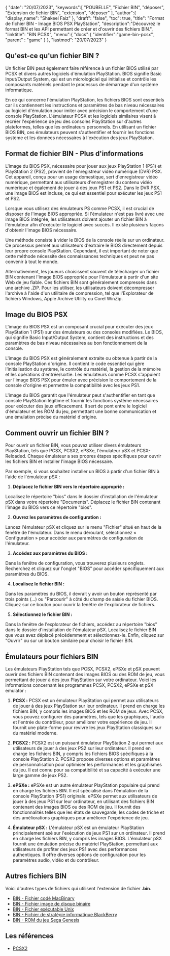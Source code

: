 {
"date": "20/07/2023",
   "keywords":[
"POUBELLE",
"Fichier BIN",
"déposer",
"Extension de fichier BIN",
"extension",
"déposer"
],
   "author":{
"display_name": "Shakeel Faiz"
},
"draft": "false",
"toc": true,
"title": "Format de fichier BIN - Image BIOS PSX PlayStation",
   "description":"Découvrez le format BIN et les API permettant de créer et d'ouvrir des fichiers BIN.",
"linktitle": "BIN PCSX",
   "menu":{
      "docs":{
         "identifier":"game-bin-pcsx",
"parent" : "game"
}
},
"lastmod": "20/07/2023"
}

## Qu'est-ce qu'un fichier BIN ?

Un fichier BIN peut également faire référence à un fichier BIOS utilisé par PCSX et divers autres logiciels d'émulation PlayStation. BIOS signifie Basic Input/Output System, qui est un micrologiciel qui initialise et contrôle les composants matériels pendant le processus de démarrage d'un système informatique.

En ce qui concerne l'émulation PlayStation, les fichiers BIOS sont essentiels car ils contiennent les instructions et paramètres de bas niveau nécessaires au logiciel d'émulation pour imiter avec précision le comportement d'une console PlayStation. L'émulateur PCSX et les logiciels similaires visent à recréer l'expérience de jeu des consoles PlayStation sur d'autres plateformes, telles que les ordinateurs personnels. En utilisant un fichier BIOS BIN, ces émulateurs peuvent s'authentifier et fournir les fonctions système et les données nécessaires à l'exécution des jeux PlayStation.

## Format de fichier BIN - Plus d'informations

L'image du BIOS PSX, nécessaire pour jouer aux jeux PlayStation 1 (PS1) et PlayStation 2 (PS2), provient de l'enregistreur vidéo numérique (DVR) PSX. Cet appareil, conçu pour un usage domestique, sert d'enregistreur vidéo numérique, permettant aux utilisateurs d'enregistrer du contenu vidéo numérique et également de jouer à des jeux PS1 et PS2. Dans le DVR PSX, une image BIOS est incluse, ce qui est essentiel pour exécuter les jeux PS1 et PS2.

Lorsque vous utilisez des émulateurs PS comme PCSX, il est crucial de disposer de l'image BIOS appropriée. Si l'émulateur n'est pas livré avec une image BIOS intégrée, les utilisateurs doivent ajouter un fichier BIN à l'émulateur afin d'exécuter le logiciel avec succès. Il existe plusieurs façons d'obtenir l'image BIOS nécessaire.

Une méthode consiste à vider le BIOS de la console réelle sur un ordinateur. Ce processus permet aux utilisateurs d'extraire le BIOS directement depuis leur propre console PlayStation. Cependant, il est important de noter que cette méthode nécessite des connaissances techniques et peut ne pas convenir à tout le monde.

Alternativement, les joueurs choisissent souvent de télécharger un fichier BIN contenant l'image BIOS appropriée pour l'émulateur à partir d'un site Web de jeu fiable. Ces fichiers BIN sont généralement compressés dans une archive .ZIP. Pour les utiliser, les utilisateurs doivent décompresser l'archive à l'aide d'un utilitaire de compression, tel que l'Explorateur de fichiers Windows, Apple Archive Utility ou Corel WinZip.

## Image du BIOS PSX

L'image du BIOS PSX est un composant crucial pour exécuter des jeux PlayStation 1 (PS1) sur des émulateurs ou des consoles modifiées. Le BIOS, qui signifie Basic Input/Output System, contient des instructions et des paramètres de bas niveau nécessaires au bon fonctionnement de la console.

L'image du BIOS PSX est généralement extraite ou obtenue à partir de la console PlayStation d'origine. Il contient le code essentiel qui gère l'initialisation du système, le contrôle du matériel, la gestion de la mémoire et les opérations d'entrée/sortie. Les émulateurs comme PCSX s'appuient sur l'image BIOS PSX pour émuler avec précision le comportement de la console d'origine et permettre la compatibilité avec les jeux PS1.

L'image du BIOS garantit que l'émulateur peut s'authentifier en tant que console PlayStation légitime et fournir les fonctions système nécessaires pour exécuter des jeux efficacement. Il sert de pont entre le logiciel d'émulateur et les ROM du jeu, permettant une bonne communication et une émulation précise du matériel d'origine.

## Comment ouvrir un fichier BIN ?

Pour ouvrir un fichier BIN, vous pouvez utiliser divers émulateurs PlayStation, tels que PCSX, PCSX2, ePSXe, l'émulateur pSX et PCSX-Reloaded. Chaque émulateur a ses propres étapes spécifiques pour ouvrir les fichiers BIN et installer l'image BIOS nécessaire.

Par exemple, si vous souhaitez installer un BIOS à partir d'un fichier BIN à l'aide de l'émulateur pSX :

1. **Déplacez le fichier BIN vers le répertoire approprié :**

Localisez le répertoire "bios" dans le dossier d'installation de l'émulateur pSX dans votre répertoire "Documents". Déplacez le fichier BIN contenant l'image du BIOS vers ce répertoire "bios".

2. **Ouvrez les paramètres de configuration :**

Lancez l'émulateur pSX et cliquez sur le menu "Fichier" situé en haut de la fenêtre de l'émulateur. Dans le menu déroulant, sélectionnez « Configuration » pour accéder aux paramètres de configuration de l'émulateur.

3. **Accédez aux paramètres du BIOS :**

Dans la fenêtre de configuration, vous trouverez plusieurs onglets. Recherchez et cliquez sur l'onglet "BIOS" pour accéder spécifiquement aux paramètres du BIOS.

4. **Localisez le fichier BIN :**

Dans les paramètres du BIOS, il devrait y avoir un bouton représenté par trois points (...) ou "Parcourir" à côté du champ de saisie du fichier BIOS. Cliquez sur ce bouton pour ouvrir la fenêtre de l'explorateur de fichiers.

5. **Sélectionnez le fichier BIN :**

Dans la fenêtre de l'explorateur de fichiers, accédez au répertoire "bios" dans le dossier d'installation de l'émulateur pSX. Localisez le fichier BIN que vous avez déplacé précédemment et sélectionnez-le. Enfin, cliquez sur "Ouvrir" ou sur un bouton similaire pour choisir le fichier BIN.

## Émulateurs pour fichiers BIN

Les émulateurs PlayStation tels que PCSX, PCSX2, ePSXe et pSX peuvent ouvrir des fichiers BIN contenant des images BIOS ou des ROM de jeu, vous permettant de jouer à des jeux PlayStation sur votre ordinateur. Voici les informations concernant les programmes PCSX, PCSX2, ePSXe et pSX emulator :

1. **PCSX :** PCSX est un émulateur PlayStation qui permet aux utilisateurs de jouer à des jeux PlayStation sur leur ordinateur. Il prend en charge les fichiers BIN, y compris les images BIOS et les ROM de jeux. Avec PCSX, vous pouvez configurer des paramètres, tels que les graphiques, l'audio et l'entrée du contrôleur, pour améliorer votre expérience de jeu. Il fournit une plate-forme pour revivre les jeux PlayStation classiques sur du matériel moderne.

2. **PCSX2 :** PCSX2 est un puissant émulateur PlayStation 2 qui permet aux utilisateurs de jouer à des jeux PS2 sur leur ordinateur. Il prend en charge les fichiers BIN, y compris les fichiers BIOS spécifiques à la console PlayStation 2. PCSX2 propose diverses options et paramètres de personnalisation pour optimiser les performances et les graphismes du jeu. Il est connu pour sa compatibilité et sa capacité à exécuter une large gamme de jeux PS2.

3. **ePSXe :** ePSXe est un autre émulateur PlayStation populaire qui prend en charge les fichiers BIN. Il est spécialisé dans l'émulation de la console PlayStation (PS1) originale. ePSXe permet aux utilisateurs de jouer à des jeux PS1 sur leur ordinateur, en utilisant des fichiers BIN contenant des images BIOS ou des ROM de jeu. Il fournit des fonctionnalités telles que les états de sauvegarde, les codes de triche et des améliorations graphiques pour améliorer l'expérience de jeu.

4. **Émulateur pSX :** L'émulateur pSX est un émulateur PlayStation principalement axé sur l'exécution de jeux PS1 sur un ordinateur. Il prend en charge les fichiers BIN, y compris les images BIOS. L'émulateur pSX fournit une émulation précise du matériel PlayStation, permettant aux utilisateurs de profiter des jeux PS1 avec des performances authentiques. Il offre diverses options de configuration pour les paramètres audio, vidéo et du contrôleur.

## Autres fichiers BIN

Voici d'autres types de fichiers qui utilisent l'extension de fichier **.bin**.

- [BIN - Fichier codé MacBinary](/fr/compression/bin/)
- [BIN - Fichier image de disque binaire](/fr/disc-and-media/bin/)
- [BIN - Fichier exécutable Unix](/fr/executable/bin/)
- [BIN - Fichier de stratégie informatique BlackBerry](/fr/settings/bin/)
- [BIN - ROM du jeu Sega Genesis](/fr/game/bin/)

## Les références
* [PCSX2](https://en.wikipedia.org/wiki/PCSX2)

